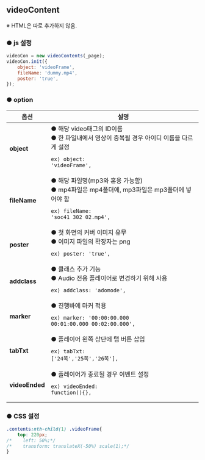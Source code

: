 ## videoContent

※ HTML은 따로 추가하지 않음.


### ● js 설정
```javascript
videoCon = new videoContents(_page);
videoCon.init({
    object: 'videoFrame',
    fileName: 'dummy.mp4',
    poster: 'true',
});
```


### ● option

|옵션|설명|
|---|--------------------------------------------------------------------------|
|**object**|● 해당 video태그의 ID이름<br>● 한 파일내에서 영상이 중복될 경우 아이디 이름을 다르게 설정<br><pre><code>ex) object: 'videoFrame',</code></pre>|
|**fileName**|● 해당 파일명(mp3와 혼용 가능함)<br>● mp4파일은 mp4폴더에, mp3파일은 mp3폴더에 넣어야 함<br><pre><code>ex) fileName: 'soc41_302_02.mp4',</code></pre>|
|**poster**|● 첫 화면의 커버 이미지 유무<br>● 이미지 파일의 확장자는 png<br><pre><code>ex) poster: 'true',</code></pre>|
|**addclass**|● 클래스 추가 기능<br>● Audio 전용 플레이어로 변경하기 위해 사용<br><pre><code>ex) addclass: 'adomode',</code></pre>|
|**marker**|● 진행바에 마커 적용<br><pre><code>ex) marker: '00:00:00.000 00:01:00.000 00:02:00.000',</code></pre>|
|**tabTxt**|● 플레이어 왼쪽 상단에 탭 버튼 삽입<br><pre><code>ex) tabTxt: ['24쪽','25쪽','26쪽'],</code></pre>|
|**videoEnded**|● 플레이어가 종료될 경우 이벤트 설정<br><pre><code>ex) videoEnded: function(){},</code></pre>|


### ● CSS 설정
```css
.contents:nth-child(1) .videoFrame{
    top: 220px;
/*    left: 50%;*/
/*    transform: translateX(-50%) scale(1);*/
}
```















